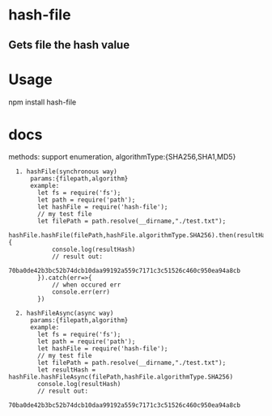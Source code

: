 # hash-file
## Gets file the hash value
# Usage
  npm install hash-file

# docs
  methods:
      support enumeration,
      algorithmType:{SHA256,SHA1,MD5}
      
      1. hashFile(synchronous way)
          params:{filepath,algorithm}
          example:
            let fs = require('fs');
            let path = require('path');
            let hashFile = require('hash-file');
            // my test file 
            let filePath = path.resolve(__dirname,"./test.txt");
            hashFile.hashFile(filePath,hashFile.algorithmType.SHA256).then(resultHash=>{
                console.log(resultHash)
                // result out:
                70ba0de42b3bc52b74dcb10daa99192a559c7171c3c51526c460c950ea94a8cb
            }).catch(err=>{
                // when occured err
                console.err(err)
            })
            
      2. hashFileAsync(async way)
          params:{filepath,algorithm}
          example:
            let fs = require('fs');
            let path = require('path');
            let hashFile = require('hash-file');
            // my test file 
            let filePath = path.resolve(__dirname,"./test.txt");
            let resultHash = hashFile.hashFileAsync(filePath,hashFile.algorithmType.SHA256)
            console.log(resultHash)
            // result out:
            70ba0de42b3bc52b74dcb10daa99192a559c7171c3c51526c460c950ea94a8cb
